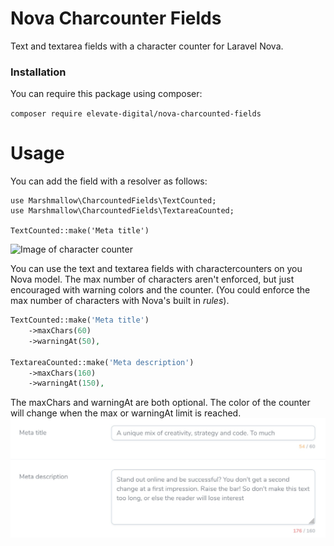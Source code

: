 # Nova Charcounter Fields
Text and textarea fields with a character counter for Laravel Nova.

### Installation
You can require this package using composer:

```composer require elevate-digital/nova-charcounted-fields```

# Usage

You can add the field with a resolver as follows:
```
use Marshmallow\CharcountedFields\TextCounted;
use Marshmallow\CharcountedFields\TextareaCounted;

TextCounted::make('Meta title')
```

![Image of character counter](docs/screenshot.jpg)

You can use the text and textarea fields with charactercounters on you Nova model. The max number of characters aren't enforced, but just encouraged with warning colors and the counter. (You could enforce the max number of characters with Nova's built in _rules_).

```php
TextCounted::make('Meta title')
    ->maxChars(60)
    ->warningAt(50),

TextareaCounted::make('Meta description')
    ->maxChars(160)
    ->warningAt(150),
```

The maxChars and warningAt are both optional. The color of the counter will change when the max or warningAt limit is reached.
![Image of character counter with indication](docs/screenshot-errors.jpg)
